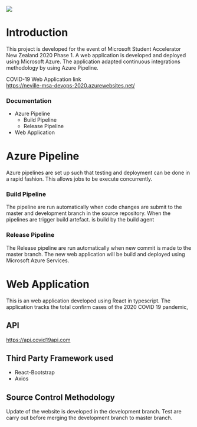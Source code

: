 ![](https://dev.azure.com/nloh108/msa-devops/_apis/build/status/Neville-Loh.MSA-devops?branchName=master)

# Introduction
This project is developed for the event of Microsoft Student Accelerator New Zealand
2020 Phase 1. A web application is developed and deployed using Microsoft Azure.
The application adapted continuous integrations methodology by using Azure Pipeline.

COVID-19 Web Application link  
https://neville-msa-devops-2020.azurewebsites.net/


### Documentation
  * Azure Pipeline
    * Build Pipeline
    * Release Pipeline
  * Web Application


# Azure Pipeline
Azure pipelines are set up such that testing and deployment can be done in a rapid
fashion. This allows jobs to be execute concurrently.

### Build Pipeline
The pipeline are run automatically when code changes are submit to the master and
development branch in the source repository. When the pipelines are trigger build artefact.
is build by the build agent

### Release Pipeline
The Release pipeline are run automatically when new commit is made to the master
branch. The new web application will be build and deployed using Microsoft Azure
Services.

# Web Application
This is an web application developed using React in typescript. The application
tracks the total confirm cases of the 2020 COVID 19 pandemic,
<img> </img>

## API
https://api.covid19api.com

## Third Party Framework used
* React-Bootstrap
* Axios

## Source Control Methodology
Update of the website is developed in the development branch. Test are carry out
before merging the development branch to master branch.
